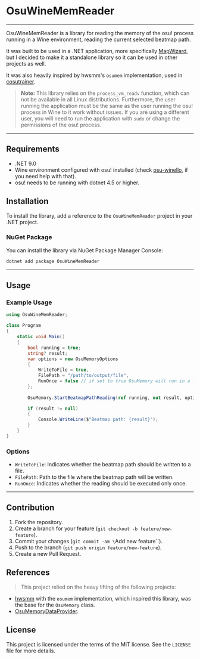 # OsuWineMemReader

---

OsuWineMemReader is a library for reading the memory of the osu! process running in a Wine environment, reading the current selected beatmap path. 

It was built to be used in a .NET application, more specifically [MapWizard](https://github.com/maotovisk/MapWizard), but I decided to make it a standalone library so it can be used in other projects as well.

It was also heavily inspired by hwsmm's `osumem` implementation, used in [cosutrainer](https://github.com/hwsmm/cosutrainer).

> **Note:** This library relies on the `process_vm_readv` function, which can not be available in all Linux distributions. Furthermore, the user running the application must be the same as the user running the osu! process in Wine to it work without issues. If you are using a different user, you will need to run the application with `sudo` or change the permissions of the osu! process.

---

## Requirements

- .NET 9.0
- Wine environment configured with osu! installed (check [osu-winello](https://github.com/NelloKudo/osu-winello), if you need help with that).
- osu! needs to be running with dotnet 4.5 or higher.
## Installation

To install the library, add a reference to the `OsuWineMemReader` project in your .NET project.

### NuGet Package
You can install the library via NuGet Package Manager Console:

```bash
dotnet add package OsuWineMemReader
```
---
## Usage

### Example Usage

```csharp
using OsuWineMemReader;

class Program
{
    static void Main()
    {
        bool running = true;
        string? result;
        var options = new OsuMemoryOptions
        {
            WriteToFile = true,
            FilePath = "/path/to/output/file",
            RunOnce = false // if set to true OsuMemory will run in a loop until stopped (running is set to false)
        };
        
        OsuMemory.StartBeatmapPathReading(ref running, out result, options);

        if (result != null)
        {
            Console.WriteLine($"Beatmap path: {result}");
        }
    }
}
```

### Options

- `WriteToFile`: Indicates whether the beatmap path should be written to a file.
- `FilePath`: Path to the file where the beatmap path will be written.
- `RunOnce`: Indicates whether the reading should be executed only once.

---

## Contribution

1. Fork the repository.
2. Create a branch for your feature (`git checkout -b feature/new-feature`).
3. Commit your changes (`git commit -am \`Add new feature\``).
4. Push to the branch (`git push origin feature/new-feature`).
5. Create a new Pull Request.

## References
> This project relied on the heavy lifting of the following projects:
- [hwsmm](https://github.com/hwsmm) with the `osumem` implementation, which inspired this library, was the base for the `OsuMemory` class.
- [OsuMemoryDataProvider](https://github.com/Piotrekol/ProcessMemoryDataFinder).


## License

This project is licensed under the terms of the MIT license. See the `LICENSE` file for more details.
